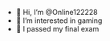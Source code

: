- 👋 Hi, I’m @Online122228
- 👀 I’m interested in gaming
- 🌱 I passed my final exam
<!---
Online122228/Online122228 is a ✨ special ✨ repository because its `README.md` (this file) appears on your GitHub profile.
You can click the Preview link to take a look at your changes.
--->

